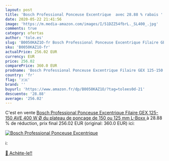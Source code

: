 ```yaml
---
layout: post
title: 'Bosch Professional Ponceuse Excentrique  avec 28.88 % rabais '
date: 2020-05-22 21:41:56
image: 'https://m.media-amazon.com/images/I/51DZZ54fbrL._SL400_.jpg'
comments: true
category: ofertas
author: 'tole.es'
slug: 'B0050KAZ1O-fr Bosch Professional Ponceuse Excentrique Filaire GEX...'
sku: 'B0050KAZ1O-fr'
actualPrice: 256.02 EUR
currency: EUR
price: 256.02
comparePrice: 360.0 EUR
prodname: 'Bosch Professional Ponceuse Excentrique Filaire GEX 125-150 AVE  400 W  Ø du plateau de ponçage de 150 ou 125 mm  L-Boxx '
country: 'fr'
flag: '🇫🇷'
brand: ''
buyurl: 'https://www.amazon.fr/dp/B0050KAZ1O/?tag=tolees0d-21'
descuento: '28.88'
average: '256.02'
---
```


C'est en vente [Bosch Professional Ponceuse Excentrique Filaire GEX 125-150 AVE  400 W  Ø du plateau de ponçage de 150 ou 125 mm  L-Boxx ](https://www.amazon.fr/dp/B0050KAZ1O/?tag=tolees0d-21)  à  28.88 % de réduction, prix final  256.02 EUR (original: 360.0 EUR) ici:

[![Bosch Professional Ponceuse Excentrique ](https://m.media-amazon.com/images/I/51DZZ54fbrL._SL400_.jpg)](https://www.amazon.fr/dp/B0050KAZ1O/?tag=tolees0d-21)

ℹ️:


[🛒 Achète-le!!](https://www.amazon.fr/dp/B0050KAZ1O/?tag=tolees0d-21)
